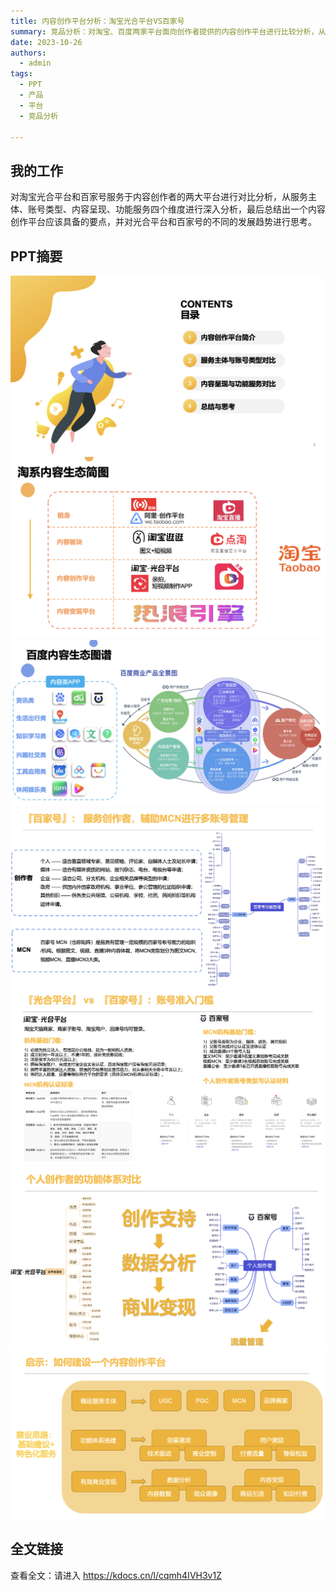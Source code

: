 ```yaml
---
title: 内容创作平台分析：淘宝光合平台VS百家号
summary: 竞品分析：对淘宝、百度两家平台面向创作者提供的内容创作平台进行比较分析，从产品架构、基础功能、特色服务、商业变现等角度展开
date: 2023-10-26
authors:
  - admin
tags:
  - PPT
  - 产品
  - 平台
  - 竞品分析

---
```

## 我的工作
  对淘宝光合平台和百家号服务于内容创作者的两大平台进行对比分析，从服务主体、账号类型、内容呈现、功能服务四个维度进行深入分析，最后总结出一个内容创作平台应该具备的要点，并对光合平台和百家号的不同的发展趋势进行思考。

## PPT摘要
  ![screen reader text](ppt1.jpg " ")
  ![screen reader text](ppt2.jpg " ")
  ![screen reader text](ppt3.jpg " ")
  ![screen reader text](ppt4.jpg " ")
  ![screen reader text](ppt5.jpg " ")
  ![screen reader text](ppt6.jpg " ")
  ![screen reader text](ppt7.jpg " ")
## 全文链接
查看全文：请进入 https://kdocs.cn/l/cqmh4IVH3v1Z


